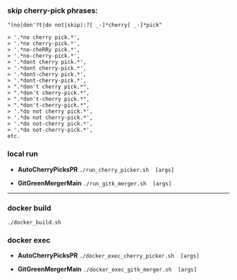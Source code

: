 
### skip cherry-pick phrases:

`"(no|don'?t|do not|skip):?[ _-]*cherry[ _-]*pick"`

```
> '.*no cherry pick.*',
> '.*no cherry-pick.*',
> '.*no-cheRRy pick.*',
> '.*no-cherry-pick.*',
> '.*dont cherry pick.*',
> '.*dont cherry-pick.*',
> '.*dont-cherry pick.*',
> '.*dont-cherry-pick.*',
> ".*don't cherry pick.*",
> ".*don't cherry-pick.*",
> ".*don't-cherry pick.*",
> ".*don't-cherry-pick.*",
> '.*do not cherry pick.*',
> '.*do not cherry-pick.*',
> '.*do not-cherry pick.*',
> '.*do not-cherry-pick.*',
etc.
```

### local run

* **AutoCherryPicksPR**
`./run_cherry_picker.sh  [args]`

* **GitGreenMergerMain**
`./run_gitk_merger.sh  [args]`

---

### docker build
`./docker_build.sh` 

### docker exec

* **AutoCherryPicksPR**
`./docker_exec_cherry_picker.sh  [args]`

* **GitGreenMergerMain**
`./docker_exec_gitk_merger.sh  [args]`